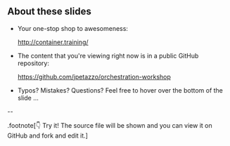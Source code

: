 ## About these slides

- Your one-stop shop to awesomeness:

  http://container.training/

- The content that you're viewing right now is in a public GitHub repository:

  https://github.com/jpetazzo/orchestration-workshop

- Typos? Mistakes? Questions? Feel free to hover over the bottom of the slide ...

--

.footnote[👇 Try it! The source file will be shown and you can view it on GitHub and fork and edit it.]
